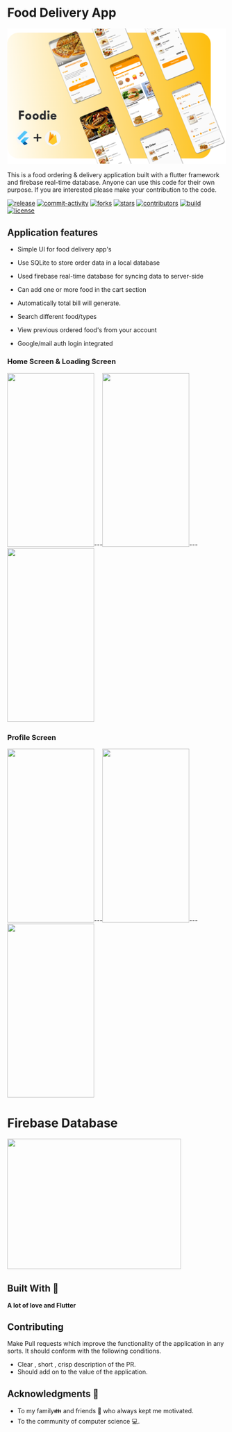 # Food Delivery App
![](banner.png)
 

This is a food ordering & delivery application built with a flutter framework and firebase real-time database. 
Anyone can use this code for their own purpose. If you are interested please make your contribution to the code.

<a href="https://github.com/Akshay0701/food_delivery_app/releases"><img src="https://img.shields.io/github/v/release/Akshay0701/food_delivery_app" alt="release"/></a>
<a href="https://github.com/Akshay0701/food_delivery_app/issues"><img src="https://img.shields.io/github/commit-activity/m/Akshay0701/food_delivery_app" alt="commit-activity"/></a>
<a href="https://github.com/Akshay0701/food_delivery_app/network/members"><img src="https://img.shields.io/github/forks/Akshay0701/food_delivery_app" alt="forks"/></a>
<a href="https://github.com/Akshay0701/food_delivery_app/stargazers"><img src="https://img.shields.io/github/stars/Akshay0701/food_delivery_app" alt="stars"/></a>
<a href="https://github.com/Akshay0701/food_delivery_app/graphs/contributors"><img src="https://img.shields.io/github/contributors/Akshay0701/food_delivery_app" alt="contributors"/></a>
<a href="https://github.com/Akshay0701/food_delivery_app/actions"><img src="https://img.shields.io/github/checks-status/Akshay0701/food_delivery_app/master?label=build" alt="build"/></a>
<a href="https://github.com/Akshay0701/food_delivery_app/blob/master/COPYING"><img src="https://img.shields.io/github/license/Akshay0701/food_delivery_app" alt="license"/></a>
</p>

## Application features 

- Simple UI for food delivery app's

- Use SQLite to store order data in a local database 

- Used firebase real-time database for syncing data to server-side 

- Can add one or more food in the cart section 

- Automatically total bill will generate.

- Search different food/types

- View previous ordered food's from your account

- Google/mail auth login integrated 

### Home Screen & Loading Screen
<img src="https://i.ibb.co/d29mMgn/homepage.jpg" height="400" width="200">---<img src="https://i.ibb.co/TkyLSdD/homepage2.jpg" height="400" width="200">---<img src="https://i.ibb.co/gSrJ7bz/category.jpg" height="400" width="200">

### Profile Screen
<img src="https://i.ibb.co/cyZ0K85/myorder.jpg" height="400" width="200">---<img src="https://i.ibb.co/h2ztgrK/fooddetails.jpg" height="400" width="200">---<img src="https://i.ibb.co/jJBKVZb/orderss.jpg" height="400" width="200">

# Firebase Database 

<img src="https://cdn-media-1.freecodecamp.org/images/0*CPTNvq87xG-sUGdx.png" height="300" width="400">

## Built With 🎯
**A lot of love and Flutter**

## Contributing 

Make Pull requests which improve the functionality of the application in any sorts. It should conform with the following conditions. 
* Clear , short , crisp description of the PR. 
* Should add on to the value of the application.


## Acknowledgments 💖

* To my family👪  and friends 👫 who always kept me motivated.
* To the community of computer science 💻.
